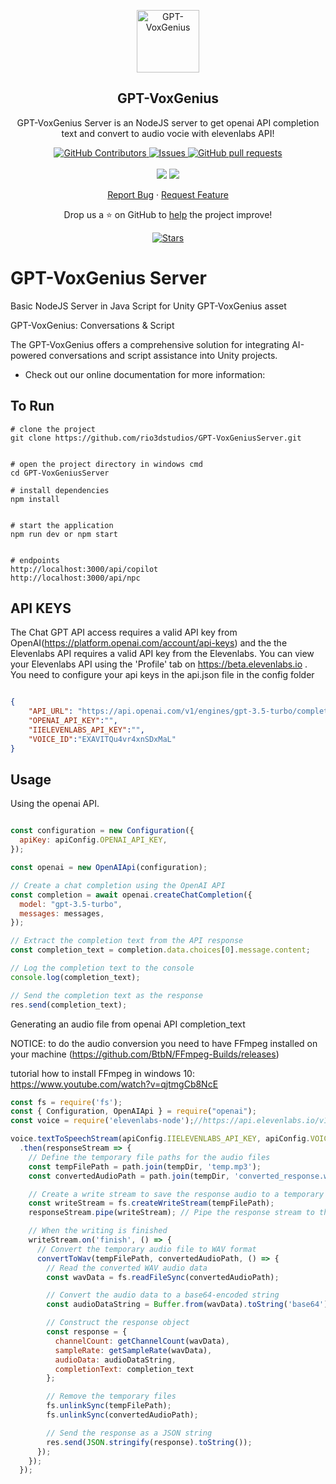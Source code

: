 <p align="center">
 <img width="100px" src="https://i.imgur.com/N9vZIB1.png" align="center" alt="GPT-VoxGenius" />
 <h2 align="center">GPT-VoxGenius</h2>
 <p align="center">GPT-VoxGenius Server is an NodeJS server to get openai API completion text and convert to audio vocie with elevenlabs API!</p>
</p>
  <p align="center">
    <a href="https://github.com/rio3dstudios/GPT-VoxGeniusServer/graphs/contributors">
      <img alt="GitHub Contributors" src="https://img.shields.io/github/contributors/rio3dstudios/GPT-VoxGeniusServer" />
    </a>
    <a href="https://github.com/rio3dstudios/GPT-VoxGeniusServer/issues">
      <img alt="Issues" src="https://img.shields.io/github/issues/rio3dstudios/GPT-VoxGeniusServer?color=0088ff" />
    </a>
    <a href="https://github.com/rio3dstudios/GPT-VoxGeniusServer/pulls">
      <img alt="GitHub pull requests" src="https://img.shields.io/github/issues-pr/rio3dstudios/GPT-VoxGeniusServer?color=0088ff" />
    </a>
    <br />
    <br />
    <a>
      <img src="https://img.shields.io/badge/Node.js-43853D?style=for-the-badge&logo=node.js&logoColor=white"/>
    </a>
    <a>
      <img src="https://img.shields.io/badge/JavaScript-323330?style=for-the-badge&logo=javascript&logoColor=F7DF1E"/>
    </a>
  </p>

  <p align="center">
    <a href="https://github.com/rio3dstudios/GPT-VoxGeniusServer/issues/new/choose">Report Bug</a>
    ·
    <a href="https://github.com/rio3dstudios/GPT-VoxGeniusServer/issues/new/choose">Request Feature</a>
  </p>
</p>

<p align="center">Drop us a ⭐ on GitHub to <a href="https://rio3dstudios.wixsite.com/rio3dstudios">help</a> the project improve!</p>
<p align="center">
  <a href="https://github.com/rio3dstudios/GPT-VoxGeniusServer/stargazers">
    <img alt="Stars" src="https://img.shields.io/github/stars/rio3dstudios/GPT-VoxGeniusServer.svg" />
  </a>
</p>


# GPT-VoxGenius Server
Basic NodeJS Server in Java Script for Unity GPT-VoxGenius asset

GPT-VoxGenius: Conversations & Script 


The GPT-VoxGenius offers a comprehensive solution for integrating AI-powered conversations and script assistance into Unity projects. 
 

* Check out our online documentation for more information:

 
 
## To Run


```
# clone the project
git clone https://github.com/rio3dstudios/GPT-VoxGeniusServer.git


# open the project directory in windows cmd
cd GPT-VoxGeniusServer

# install dependencies
npm install


# start the application
npm run dev or npm start 


# endpoints
http://localhost:3000/api/copilot
http://localhost:3000/api/npc

```
## API KEYS

The Chat GPT API access requires a valid API key from OpenAI(https://platform.openai.com/account/api-keys) 
and the the Elevenlabs API requires a valid API key from the Elevenlabs.
You can view your Elevenlabs API using the 'Profile' tab on https://beta.elevenlabs.io .
You need to configure your api keys in the api.json file in the config folder
```json

{
    "API_URL": "https://api.openai.com/v1/engines/gpt-3.5-turbo/completions",
    "OPENAI_API_KEY":"",
    "IIELEVENLABS_API_KEY":"",
    "VOICE_ID":"EXAVITQu4vr4xnSDxMaL"
}
```


## Usage

Using the openai API.

```javascript

const configuration = new Configuration({
  apiKey: apiConfig.OPENAI_API_KEY,
});

const openai = new OpenAIApi(configuration);

// Create a chat completion using the OpenAI API
const completion = await openai.createChatCompletion({
  model: "gpt-3.5-turbo",
  messages: messages,
});

// Extract the completion text from the API response
const completion_text = completion.data.choices[0].message.content;

// Log the completion text to the console
console.log(completion_text);

// Send the completion text as the response
res.send(completion_text);

```

Generating an audio file from openai API completion_text

NOTICE: to do the audio conversion you need to have FFmpeg installed on your machine (https://github.com/BtbN/FFmpeg-Builds/releases)

tutorial how to install FFmpeg in windows 10: https://www.youtube.com/watch?v=qjtmgCb8NcE
```javascript
const fs = require('fs');
const { Configuration, OpenAIApi } = require("openai");
const voice = require('elevenlabs-node');//https://api.elevenlabs.io/v1/voices

voice.textToSpeechStream(apiConfig.IIELEVENLABS_API_KEY, apiConfig.VOICE_ID, completion_text)
  .then(responseStream => {
    // Define the temporary file paths for the audio files
    const tempFilePath = path.join(tempDir, 'temp.mp3');
    const convertedAudioPath = path.join(tempDir, 'converted_response.wav');

    // Create a write stream to save the response audio to a temporary file
    const writeStream = fs.createWriteStream(tempFilePath);
    responseStream.pipe(writeStream); // Pipe the response stream to the write stream

    // When the writing is finished
    writeStream.on('finish', () => {
      // Convert the temporary audio file to WAV format
      convertToWav(tempFilePath, convertedAudioPath, () => {
        // Read the converted WAV audio data
        const wavData = fs.readFileSync(convertedAudioPath);

        // Convert the audio data to a base64-encoded string
        const audioDataString = Buffer.from(wavData).toString('base64');

        // Construct the response object
        const response = {
          channelCount: getChannelCount(wavData),
          sampleRate: getSampleRate(wavData),
          audioData: audioDataString,
          completionText: completion_text
        };

        // Remove the temporary files
        fs.unlinkSync(tempFilePath);
        fs.unlinkSync(convertedAudioPath);

        // Send the response as a JSON string
        res.send(JSON.stringify(response).toString());
      });
    });
  });


```
